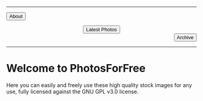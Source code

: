 ***

<button onclick="window.location.href='https://eshanepicfighter.github.io/PhotosForFree/about';"> About </button>
<div align="center">
<button onclick="window.location.href='https://eshanepicfighter.github.io/PhotosForFree/latestphotos';"> Latest Photos </button>
</div>
<div align="right">
<button onclick="window.location.href='https://eshanepicfighter.github.io/PhotosForFree/archive';"> Archive </button>
</div>

***
# Welcome to PhotosForFree

Here you can easily and freely use these high quality stock images for any use, fully licensed against the GNU GPL v3.0 license. 

